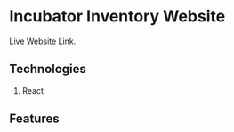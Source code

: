 # Incubator Inventory Website

[Live Website Link](https://github.com/facebook/create-react-app).

## Technologies
1. React

## Features